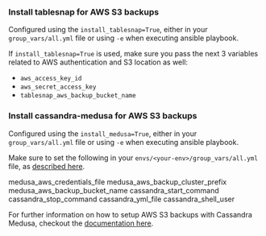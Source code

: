 ### Install tablesnap for AWS S3 backups
Configured using the `install_tablesnap=True`, either in your `group_vars/all.yml` file or using `-e` when executing ansible playbook.

If `install_tablesnap=True` is used, make sure you pass the next 3 variables related to AWS authentication and S3 location as well:

- `aws_access_key_id`
- `aws_secret_access_key`
- `tablesnap_aws_backup_bucket_name`

### Install cassandra-medusa for AWS S3 backups
Configured using the `install_medusa=True`, either in your `group_vars/all.yml` file or using `-e` when executing ansible playbook.

Make sure to set the following in your `envs/<your-env>/group_vars/all.yml` file, as [described here](./setup/setup.ansible-config-files.md).

medusa_aws_credentials_file 
medusa_aws_backup_cluster_prefix 
medusa_aws_backup_bucket_name 
cassandra_start_command
cassandra_stop_command
cassandra_yml_file
cassandra_shell_user

For further information on how to setup AWS S3 backups with Cassandra Medusa, checkout the [documentation here](https://github.com/thelastpickle/cassandra-medusa/blob/master/docs/aws_s3_setup.md).
